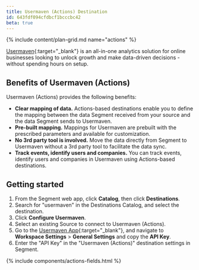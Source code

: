 ```yaml
---
title: Usermaven (Actions) Destination
id: 643fdf094cfdbcf1bcccbc42
beta: true
---
```


{% include content/plan-grid.md name="actions" %}

[Usermaven](https://www.usermaven.com){:target="_blank"} is an all-in-one analytics solution for online businesses looking to unlock growth and make data-driven decisions - without spending hours on setup. 


## Benefits of Usermaven (Actions)

Usermaven (Actions) provides the following benefits:

- **Clear mapping of data.** Actions-based destinations enable you to define the mapping between the data Segment received from your source and the data Segment sends to Usermaven.
- **Pre-built mapping.** Mappings for Usermaven are prebuilt with the prescribed parameters and available for customization.
- **No 3rd party tool is involved.** Move the data directly from Segment to Usermaven without a 3rd party tool to facilitate the data sync.
- **Track events, identify users and companies.** You can track events, identify users and companies in Usermaven using Actions-based destinations.


## Getting started

1. From the Segment web app, click **Catalog**, then click **Destinations**.
2. Search for "usermaven" in the Destinations Catalog, and select the destination.
3. Click **Configure Usermaven**.
4. Select an existing Source to connect to Usermaven (Actions).
5. Go to the [Usermaven App](https://app.usermaven.com){:target="_blank"}, and navigate to **Workspace Settings** > **General Settings** and copy the **API Key**.
6. Enter the "API Key" in the "Usermaven (Actions)" destination settings in Segment.


{% include components/actions-fields.html %}
